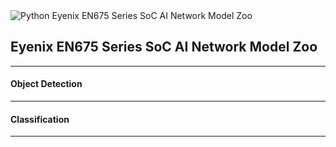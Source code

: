 
<img alt="Python" src ="https://img.shields.io/badge/python-3.6%2B-orange"/>
Eyenix EN675 Series SoC AI Network Model Zoo


## Eyenix EN675 Series SoC AI Network Model Zoo
***
#### Object Detection
***
#### Classification
***

